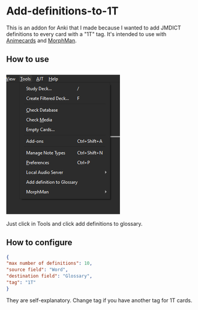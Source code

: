 # Add-definitions-to-1T

This is an addon for Anki that I made because I wanted to add JMDICT definitions to every card with a "1T" tag.
It's intended to use with [Animecards](https://ankiweb.net/shared/info/151553357) and [MorphMan](https://ankiweb.net/shared/info/900801631).

## How to use

![How to use](media/image.png)

Just click in Tools and click add definitions to glossary.

## How to configure

```json
{
"max number of definitions": 10,
"source field": "Word",
"destination field": "Glossary",
"tag": "1T"
}
```

They are self-explanatory.
Change tag if you have another tag for 1T cards.
